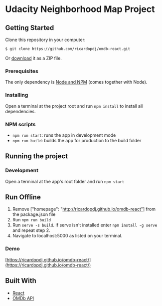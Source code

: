 # Udacity Neighborhood Map Project

## Getting Started

Clone this repository in your computer:

```
$ git clone https://github.com/ricardopdj/omdb-react.git
```

Or [download](https://github.com/ricardopdj/omdb-react/archive/master.zip) it as a ZIP file.

### Prerequisites

The only dependency is [Node and NPM](https://nodejs.org/en/download/) (comes together with Node).

### Installing

Open a terminal at the project root and run `npm install` to install all dependencies.

### NPM scripts

- `npm run start`: runs the app in development mode
- `npm run build`: builds the app for production to the build folder

## Running the project

### Development
Open a terminal at the app's root folder and run `npm start`

## Run Offline
1. Remove ["homepage": "http://ricardopdj.github.io/omdb-react"] from the package.json file
1. Run `npm run build`
2. Run `serve -s build`. If serve isn't installed enter `npm install -g serve` and repeat step 2.
3. Navigate to localhost:5000 as listed on your terminal.

### Demo

[https://ricardopdj.github.io/omdb-react/](https://ricardopdj.github.io/omdb-react/)

## Built With

* [React](https://reactjs.org/)
* [OMDb API](http://omdbapi.com/)